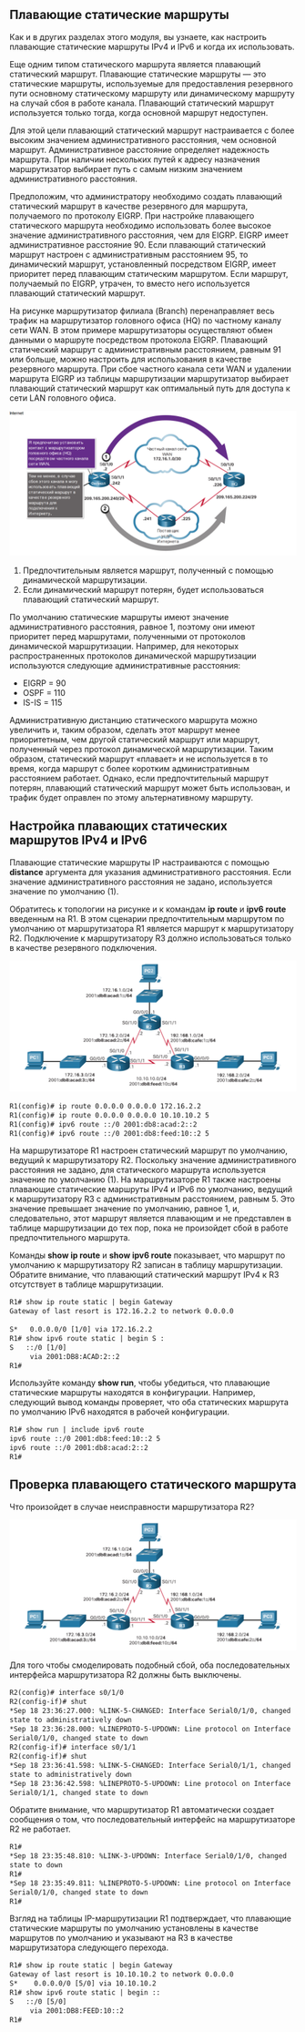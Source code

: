 <!-- 15.4.1 -->
## Плавающие статические маршруты

Как и в других разделах этого модуля, вы узнаете, как настроить плавающие статические маршруты IPv4 и IPv6 и когда их использовать.

Еще одним типом статического маршрута является плавающий статический маршрут. Плавающие статические маршруты — это статические маршруты, используемые для предоставления резервного пути основному статическому маршруту или динамическому маршруту на случай сбоя в работе канала. Плавающий статический маршрут используется только тогда, когда основной маршрут недоступен.

Для этой цели плавающий статический маршрут настраивается с более высоким значением административного расстояния, чем основной маршрут. Административное расстояние определяет надежность маршрута. При наличии нескольких путей к адресу назначения маршрутизатор выбирает путь с самым низким значением административного расстояния.

Предположим, что администратору необходимо создать плавающий статический маршрут в качестве резервного для маршрута, получаемого по протоколу EIGRP. При настройке плавающего статического маршрута необходимо использовать более высокое значение административного расстояния, чем для EIGRP. EIGRP имеет административное расстояние 90. Если плавающий статический маршрут настроен с административным расстоянием 95, то динамический маршрут, установленный посредством EIGRP, имеет приоритет перед плавающим статическим маршрутом. Если маршрут, получаемый по EIGRP, утрачен, то вместо него используется плавающий статический маршрут.

На рисунке маршрутизатор филиала (Branch) перенаправляет весь трафик на маршрутизатор головного офиса (HQ) по частному каналу сети WAN. В этом примере маршрутизаторы осуществляют обмен данными о маршруте посредством протокола EIGRP. Плавающий статический маршрут с административным расстоянием, равным 91 или больше, можно настроить для использования в качестве резервного маршрута. При сбое частного канала сети WAN и удалении маршрута EIGRP из таблицы маршрутизации маршрутизатор выбирает плавающий статический маршрут как оптимальный путь для доступа к сети LAN головного офиса.

![](./assets/15.4.1.png)
<!-- /courses/srwe-dl/af9ef5a4-34fe-11eb-b1b2-9b1b0c1f7e0d/afb822f0-34fe-11eb-b1b2-9b1b0c1f7e0d/assets/caeec791-1c27-11ea-af09-3b2e6521927c.svg -->

1. Предпочтительным является маршрут, полученный с помощью динамической маршрутизации.
2. Если динамический маршрут потерян, будет использоваться плавающий статический маршрут.

По умолчанию статические маршруты имеют значение административного расстояния, равное 1, поэтому они имеют приоритет перед маршрутами, полученными от протоколов динамической маршрутизации. Например, для некоторых распространенных протоколов динамической маршрутизации используются следующие административные расстояния:

* EIGRP = 90
* OSPF = 110
* IS-IS = 115

Административную дистанцию статического маршрута можно увеличить и, таким образом, сделать этот маршрут менее приоритетным, чем другой статический маршрут или маршрут, полученный через протокол динамической маршрутизации. Таким образом, статический маршрут «плавает» и не используется в то время, когда маршрут с более коротким административным расстоянием работает. Однако, если предпочтительный маршрут потерян, плавающий статический маршрут может быть использован, и трафик будет оправлен по этому альтернативному маршруту.

<!-- 15.4.2 -->
## Настройка плавающих статических маршрутов IPv4 и IPv6

Плавающие статические маршруты IP настраиваются с помощью **distance** аргумента для указания административного расстояния. Если значение административного расстояния не задано, используется значение по умолчанию (1).

Обратитесь к топологии на рисунке и к командам **ip route** и **ipv6 route** введенным на R1. В этом сценарии предпочтительным маршрутом по умолчанию от маршрутизатора R1 является маршрут к маршрутизатору R2. Подключение к маршрутизатору R3 должно использоваться только в качестве резервного подключения.

![](./assets/15.4.2.png)
<!-- /courses/srwe-dl/af9ef5a4-34fe-11eb-b1b2-9b1b0c1f7e0d/afb822f0-34fe-11eb-b1b2-9b1b0c1f7e0d/assets/caef63d0-1c27-11ea-af09-3b2e6521927c.svg -->

```
R1(config)# ip route 0.0.0.0 0.0.0.0 172.16.2.2
R1(config)# ip route 0.0.0.0 0.0.0.0 10.10.10.2 5
R1(config)# ipv6 route ::/0 2001:db8:acad:2::2
R1(config)# ipv6 route ::/0 2001:db8:feed:10::2 5
```

На маршрутизаторе R1 настроен статический маршрут по умолчанию, ведущий к маршрутизатору R2. Поскольку значение административного расстояния не задано, для статического маршрута используется значение по умолчанию (1). На маршрутизаторе R1 также настроены плавающие статические маршруты IPv4 и IPv6 по умолчанию, ведущий к маршрутизатору R3 с административным расстоянием, равным 5. Это значение превышает значение по умолчанию, равное 1, и, следовательно, этот маршрут является плавающим и не представлен в таблице маршрутизации до тех пор, пока не произойдет сбой в работе предпочтительного маршрута.

Команды **show ip route** и **show ipv6 route** показывает, что маршрут по умолчанию к маршрутизатору R2 записан в таблицу маршрутизации. Обратите внимание, что плавающий статический маршрут IPv4 к R3 отсутствует в таблице маршрутизации.

```
R1# show ip route static | begin Gateway
Gateway of last resort is 172.16.2.2 to network 0.0.0.0

S*   0.0.0.0/0 [1/0] via 172.16.2.2
R1# show ipv6 route static | begin S : 
S   ::/0 [1/0]
     via 2001:DB8:ACAD:2::2
R1#
```

Используйте команду **show run**, чтобы убедиться, что плавающие статические маршруты находятся в конфигурации. Например, следующий вывод команды проверяет, что оба статических маршрута по умолчанию IPv6 находятся в рабочей конфигурации.

```
R1# show run | include ipv6 route
ipv6 route ::/0 2001:db8:feed:10::2 5
ipv6 route ::/0 2001:db8:acad:2::2
R1#
```

<!-- 15.4.3 -->
## Проверка плавающего статического маршрута 

Что произойдет в случае неисправности маршрутизатора R2?

![](./assets/15.4.3.png)
<!-- /courses/srwe-dl/af9ef5a4-34fe-11eb-b1b2-9b1b0c1f7e0d/afb822f0-34fe-11eb-b1b2-9b1b0c1f7e0d/assets/caf02720-1c27-11ea-af09-3b2e6521927c.svg -->

Для того чтобы смоделировать подобный сбой, оба последовательных интерфейса маршрутизатора R2 должны быть выключены.

```
R2(config)# interface s0/1/0
R2(config-if)# shut
*Sep 18 23:36:27.000: %LINK-5-CHANGED: Interface Serial0/1/0, changed state to administratively down
*Sep 18 23:36:28.000: %LINEPROTO-5-UPDOWN: Line protocol on Interface Serial0/1/0, changed state to down
R2(config-if)# interface s0/1/1
R2(config-if)# shut
*Sep 18 23:36:41.598: %LINK-5-CHANGED: Interface Serial0/1/1, changed state to administratively down
*Sep 18 23:36:42.598: %LINEPROTO-5-UPDOWN: Line protocol on Interface Serial0/1/1, changed state to down
```

Обратите внимание, что маршрутизатор R1 автоматически создает сообщения о том, что последовательный интерфейс на маршрутизаторе R2 не работает.

```
R1#
*Sep 18 23:35:48.810: %LINK-3-UPDOWN: Interface Serial0/1/0, changed state to down
R1#
*Sep 18 23:35:49.811: %LINEPROTO-5-UPDOWN: Line protocol on Interface Serial0/1/0, changed state to down
R1#
```

Взгляд на таблицы IP-маршрутизации R1 подтверждает, что плавающие статические маршруты по умолчанию установлены в качестве маршрутов по умолчанию и указывают на R3 в качестве маршрутизатора следующего перехода.

```
R1# show ip route static | begin Gateway
Gateway of last resort is 10.10.10.2 to network 0.0.0.0
S*    0.0.0.0/0 [5/0] via 10.10.10.2
R1# show ipv6 route static | begin :: 
S   ::/0 [5/0] 
     via 2001:DB8:FEED:10::2
R1#
```

<!-- 15.4.4 -->
<!-- syntax -->